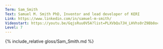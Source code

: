 ```yaml
---
Term: Sam_Smith
Text: Samuel M. Smith PhD, Inventor and lead developer of KERI
Link: https://www.linkedin.com/in/samuel-m-smith/
Videostart: https://youtu.be/GqjsRuu0V5A?list=PLXVbQu7JH_LHVhs0rZ9Bb8ocyKlPljkaG&t=00m41s
Level: 7
---
```


{% include_relative gloss/Sam_Smith.md %}
